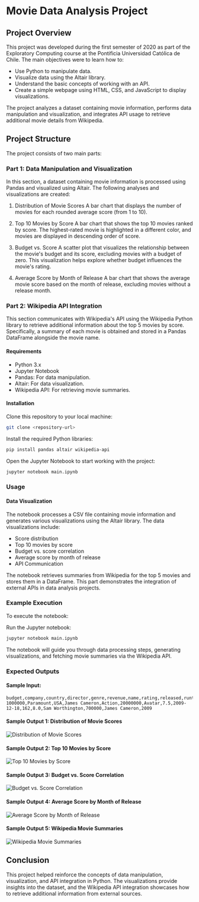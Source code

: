 # Movie Data Analysis Project

## Project Overview

This project was developed during the first semester of 2020 as part of the Exploratory Computing course at the Pontificia Universidad Católica de Chile. The main objectives were to learn how to:

- Use Python to manipulate data.
- Visualize data using the Altair library.
- Understand the basic concepts of working with an API.
- Create a simple webpage using HTML, CSS, and JavaScript to display visualizations.

The project analyzes a dataset containing movie information, performs data manipulation and visualization, and integrates API usage to retrieve additional movie details from Wikipedia.

## Project Structure

The project consists of two main parts:

### Part 1: Data Manipulation and Visualization

In this section, a dataset containing movie information is processed using Pandas and visualized using Altair. The following analyses and visualizations are created:

1. Distribution of Movie Scores
A bar chart that displays the number of movies for each rounded average score (from 1 to 10).

2. Top 10 Movies by Score
A bar chart that shows the top 10 movies ranked by score. The highest-rated movie is highlighted in a different color, and movies are displayed in descending order of score.

3. Budget vs. Score
A scatter plot that visualizes the relationship between the movie's budget and its score, excluding movies with a budget of zero. This visualization helps explore whether budget influences the movie's rating.

4. Average Score by Month of Release
A bar chart that shows the average movie score based on the month of release, excluding movies without a release month.

### Part 2: Wikipedia API Integration

This section communicates with Wikipedia's API using the Wikipedia Python library to retrieve additional information about the top 5 movies by score. Specifically, a summary of each movie is obtained and stored in a Pandas DataFrame alongside the movie name.

#### Requirements

- Python 3.x
- Jupyter Notebook
- Pandas: For data manipulation.
- Altair: For data visualization.
- Wikipedia API: For retrieving movie summaries.

#### Installation

Clone this repository to your local machine:

```bash
git clone <repository-url>
```

Install the required Python libraries:

```bash
pip install pandas altair wikipedia-api
```

Open the Jupyter Notebook to start working with the project:

```bash
jupyter notebook main.ipynb
```

### Usage

#### Data Visualization

The notebook processes a CSV file containing movie information and generates various visualizations using the Altair library. The data visualizations include:

- Score distribution
- Top 10 movies by score
- Budget vs. score correlation
- Average score by month of release
- API Communication

The notebook retrieves summaries from Wikipedia for the top 5 movies and stores them in a DataFrame. This part demonstrates the integration of external APIs in data analysis projects.

### Example Execution

To execute the notebook:

Run the Jupyter notebook:

```bash
jupyter notebook main.ipynb
```

The notebook will guide you through data processing steps, generating visualizations, and fetching movie summaries via the Wikipedia API.

### Expected Outputs

#### Sample Input:

```csv
budget,company,country,director,genre,revenue,name,rating,released,runtime,score,star,votos,writer,year
1000000,Paramount,USA,James Cameron,Action,20000000,Avatar,7.5,2009-12-18,162,8.0,Sam Worthington,700000,James Cameron,2009
```

#### Sample Output 1: Distribution of Movie Scores

![Distribution of Movie Scores](TG1-1.png)

#### Sample Output 2: Top 10 Movies by Score

![Top 10 Movies by Score](TG1-2.png)

#### Sample Output 3: Budget vs. Score Correlation

![Budget vs. Score Correlation](TG1-3.png)

#### Sample Output 4: Average Score by Month of Release

![Average Score by Month of Release](TG1-4.png)

#### Sample Output 5: Wikipedia Movie Summaries

![Wikipedia Movie Summaries](TG1-5.png)

## Conclusion

This project helped reinforce the concepts of data manipulation, visualization, and API integration in Python. The visualizations provide insights into the dataset, and the Wikipedia API integration showcases how to retrieve additional information from external sources.
